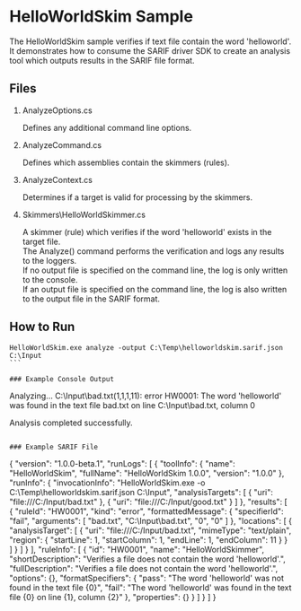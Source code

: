 ﻿# HelloWorldSkim Sample
The HelloWorldSkim sample verifies if text file contain the word 'helloworld'. It demonstrates how to consume the SARIF driver SDK to
create an analysis tool which outputs results in the SARIF file format.

## Files
1. AnalyzeOptions.cs

    Defines any additional command line options.  
2. AnalyzeCommand.cs

    Defines which assemblies contain the skimmers (rules).  
2. AnalyzeContext.cs

    Determines if a target is valid for processing by the skimmers.  
4. Skimmers\HelloWorldSkimmer.cs

    A skimmer (rule) which verifies if the word 'helloworld' exists in the target file.  
    The Analyze() command performs the verification and logs any results to the loggers.  
    If no output file is specified on the command line, the log is only written to the console.  
    If an output file is specified on the command line, the log is also written to the output file in the SARIF format.  

## How to Run
````
HelloWorldSkim.exe analyze -output C:\Temp\helloworldskim.sarif.json C:\Input 
```

### Example Console Output
````
Analyzing...
C:\Input\bad.txt(1,1,1,11): error HW0001: The word 'helloworld' was found in the text file bad.txt on line C:\Input\bad.txt, column 0

Analysis completed successfully.
```

### Example SARIF File
````
{
  "version": "1.0.0-beta.1",
  "runLogs": [
    {
      "toolInfo": {
        "name": "HelloWorldSkim",
        "fullName": "HelloWorldSkim 1.0.0",
        "version": "1.0.0"
      },
      "runInfo": {
        "invocationInfo": "HelloWorldSkim.exe  -o C:\\Temp\\helloworldskim.sarif.json C:\\Input",
        "analysisTargets": [
          {
            "uri": "file:///C:/Input/bad.txt"
          },
          {
            "uri": "file:///C:/Input/good.txt"
          }
        ]
      },
      "results": [
        {
          "ruleId": "HW0001",
          "kind": "error",
          "formattedMessage": {
            "specifierId": "fail",
            "arguments": [
              "bad.txt",
              "C:\\Input\\bad.txt",
              "0",
              "0"
            ]
          },
          "locations": [
            {
              "analysisTarget": [
                {
                  "uri": "file:///C:/Input/bad.txt",
                  "mimeType": "text/plain",
                  "region": {
                    "startLine": 1,
                    "startColumn": 1,
                    "endLine": 1,
                    "endColumn": 11
                  }
                }
              ]
            }
          ]
        }
      ],
      "ruleInfo": [
        {
          "id": "HW0001",
          "name": "HelloWorldSkimmer",
          "shortDescription": "Verifies a file does not contain the word 'helloworld'.",
          "fullDescription": "Verifies a file does not contain the word 'helloworld'.",
          "options": {},
          "formatSpecifiers": {
            "pass": "The word 'helloworld' was not found in the text file {0}",
            "fail": "The word 'helloworld' was found in the text file {0} on line {1}, column {2}"
          },
          "properties": {}
        }
      ]
    }
  ]
}
```
